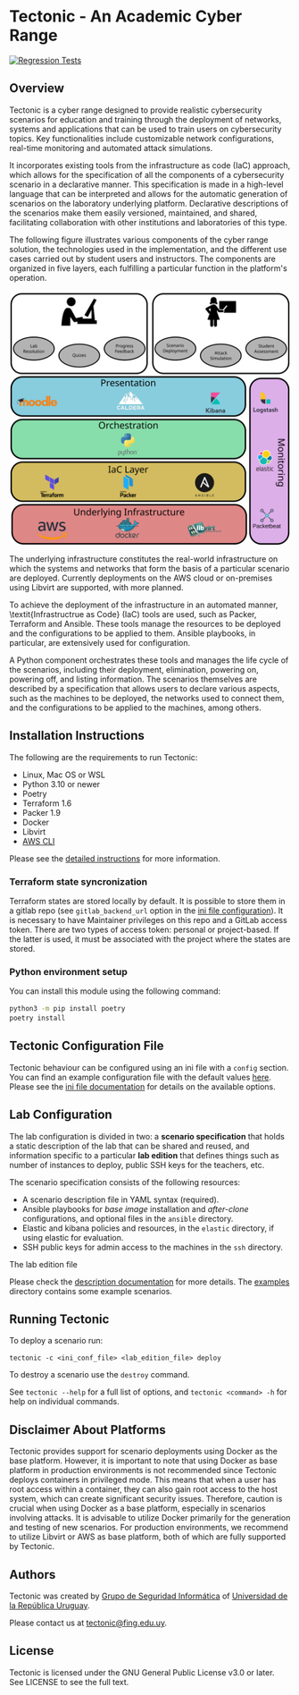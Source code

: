 # Tectonic - An Academic Cyber Range
[![Regression Tests](https://github.com/GSI-Fing-Udelar/tectonic/actions/workflows/test.yml/badge.svg)](https://github.com/GSI-Fing-Udelar/tectonic/actions/workflows/test.yml)

## Overview
Tectonic is a cyber range designed to provide realistic cybersecurity
scenarios for education and training through the deployment of
networks, systems and applications that can be used to train users on
cybersecurity topics. Key functionalities include customizable network
configurations, real-time monitoring and automated attack simulations.

It incorporates existing tools from the infrastructure as code (IaC)
approach, which allows for the specification of all the components of
a cybersecurity scenario in a declarative manner. This specification
is made in a high-level language that can be interpreted and allows
for the automatic generation of scenarios on the laboratory underlying
platform. Declarative descriptions of the scenarios make them easily
versioned, maintained, and shared, facilitating collaboration with
other institutions and laboratories of this type.

The following figure illustrates various components of the cyber range
solution, the technologies used in the implementation, and the
different use cases carried out by student users and instructors. The
components are organized in five layers, each fulfilling a particular
function in the platform's operation.

<p align="center">
    <img src="https://raw.githubusercontent.com/GSI-Fing-Udelar/tectonic/refs/heads/main/docs/architecture.png" width="500">
</p>

The underlying infrastructure constitutes the real-world
infrastructure on which the systems and networks that form the basis
of a particular scenario are deployed. Currently deployments on the
AWS cloud or on-premises using Libvirt are supported, with more
planned.

To achieve the deployment of the infrastructure in an automated
manner, \textit{Infrastructrue as Code} (IaC) tools are used, such as
Packer, Terraform and Ansible. These tools manage the resources to be
deployed and the configurations to be applied to them. Ansible
playbooks, in particular, are extensively used for configuration.

A Python component orchestrates these tools and manages the life cycle
of the scenarios, including their deployment, elimination, powering
on, powering off, and listing information. The scenarios themselves
are described by a specification that allows users to declare various
aspects, such as the machines to be deployed, the networks used to
connect them, and the configurations to be applied to the machines,
among others.

## Installation Instructions
The following are the requirements to run Tectonic:

- Linux, Mac OS or WSL
- Python 3.10 or newer
- Poetry
- Terraform 1.6
- Packer 1.9
- Docker
- Libvirt
- [AWS CLI](https://docs.aws.amazon.com/cli/latest/userguide/getting-started-install.html) 

Please see the [detailed instructions](https://github.com/GSI-Fing-Udelar/tectonic/blob/main/docs/installation.md) for more
information.

### Terraform state syncronization
Terraform states are stored locally by default. It is possible to
store them in a gitlab repo (see `gitlab_backend_url` option in the
[ini file configuration](https://github.com/GSI-Fing-Udelar/tectonic/blob/main/docs/ini_config.md)). It is necessary to have
Maintainer privileges on this repo and a GitLab access token. There
are two types of access token: personal or project-based. If the
latter is used, it must be associated with the project where the
states are stored.

### Python environment setup

You can install this module using the following command:

```bash
python3 -m pip install poetry
poetry install
```


## Tectonic Configuration File
Tectonic behaviour can be configured using an ini file with a
`config` section. You can find an example configuration file with the
default values [here](https://github.com/GSI-Fing-Udelar/tectonic/blob/main/tectonic.ini). Please see the [ini
file documentation](docs/ini_config.md) for details on the available
options.


## Lab Configuration
The lab configuration is divided in two: a **scenario specification**
that holds a static description of the lab that can be shared and
reused, and information specific to a particular **lab edition** that
defines things such as number of instances to deploy, public SSH keys
for the teachers, etc.

The scenario specification consists of the following resources:

* A scenario description file in YAML syntax (required).
* Ansible playbooks for *base image* installation and *after-clone*
  configurations, and optional files in the `ansible` directory.
* Elastic and kibana policies and resources, in the `elastic`
  directory, if using elastic for evaluation.
* SSH public keys for admin access to the machines in the `ssh`
  directory.

The lab edition file 

Please check the [description documentation](https://github.com/GSI-Fing-Udelar/tectonic/blob/main/docs/description.md) for
more details. The [examples](https://github.com/GSI-Fing-Udelar/tectonic/blob/main/examples/) directory contains some
example scenarios.

## Running Tectonic

To deploy a scenario run:
```
tectonic -c <ini_conf_file> <lab_edition_file> deploy
```

To destroy a scenario use the `destroy` command. 

See `tectonic --help` for a full list of options, and `tectonic
<command> -h` for help on individual commands.

## Disclaimer About Platforms

Tectonic provides support for scenario deployments using Docker as the base platform. However, it is important to note that using Docker as base platform in production environments is not recommended since Tectonic deploys containers in privileged mode. This means that when a user has root access within a container, they can also gain root access to the host system, which can create significant security issues. Therefore, caution is crucial when using Docker as a base platform, especially in scenarios involving attacks. It is advisable to utilize Docker primarily for the generation and testing of new scenarios. For production environments, we recommend to utilize Libvirt or AWS as base platform, both of which are fully supported by Tectonic.

## Authors

Tectonic was created by [Grupo de Seguridad
Informática](https://www.fing.edu.uy/inco/grupos/gsi) of [Universidad
de la República Uruguay](https://udelar.edu.uy/).

Please contact us at <tectonic@fing.edu.uy>.

## License

Tectonic is licensed under the GNU General Public License v3.0 or
later. See LICENSE to see the full text.






